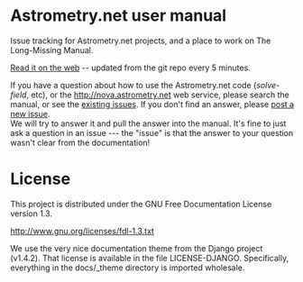 Astrometry.net user manual
==========================

Issue tracking for Astrometry.net projects, and a place to work on The
Long-Missing Manual.

[Read it on the web](http://astrometry.net/doc2) -- updated from the
git repo every 5 minutes.

If you have a question about how to use the Astrometry.net code
(*solve-field*, etc), or the http://nova.astrometry.net web service,
please search the manual, or see the [existing issues](https://github.com/astrometry/usermanual/issues).
If you don't find
an answer, please [post a new issue](https://github.com/astrometry/usermanual/issues/new).  
We will try to answer it and pull
the answer into the manual.  It's fine to just ask a question in an
issue --- the "issue" is that the answer to your question wasn't clear
from the documentation!



License
=======

This project is distributed under the GNU Free Documentation License
version 1.3.

http://www.gnu.org/licenses/fdl-1.3.txt

We use the very nice documentation theme from the Django project
(v1.4.2).  That license is available in the file LICENSE-DJANGO.
Specifically, everything in the docs/_theme directory is imported
wholesale.
